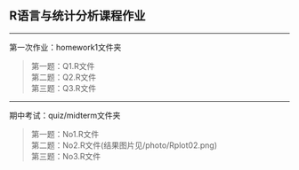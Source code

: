 ## R语言与统计分析课程作业

<hr>
第一次作业：homework1文件夹
<blockquote>
    第一题：Q1.R文件<br>
    第二题：Q2.R文件<br>
    第三题：Q3.R文件
</blockquote>
<hr>
期中考试：quiz/midterm文件夹
<blockquote>
    第一题：No1.R文件<br>
    第二题：No2.R文件(结果图片见/photo/Rplot02.png)<br>
    第三题：No3.R文件<br>
</blockquote>